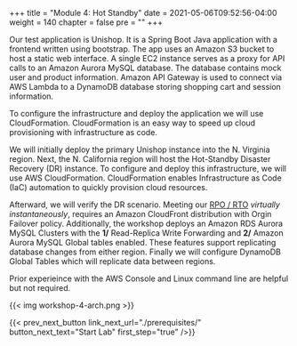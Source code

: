 +++
title = "Module 4: Hot Standby"
date = 2021-05-06T09:52:56-04:00
weight = 140
chapter = false
pre = ""
+++


Our test application is Unishop. It is a Spring Boot Java application with a frontend written using bootstrap.
The app uses an Amazon S3 bucket to host a static web interface. A single EC2 instance serves as a proxy for API calls to an Amazon Aurora MySQL database.  The database contains mock user and product information. Amazon API Gateway is used to connect via AWS Lambda to a DynamoDB database storing shopping cart and session information.

To configure the infrastructure and deploy the application we will use CloudFormation. CloudFormation is an easy way to speed up cloud provisioning with infrastructure as code.

We will initially deploy the primary Unishop instance into the N. Virginia region.  Next, the N. California region will host the Hot-Standby Disaster Recovery (DR) instance.  To configure and deploy this infrastructure, we will use AWS CloudFormation.  CloudFormation enables Infrastructure as Code (IaC) automation to quickly provision cloud resources.

Afterward, we will verify the DR scenario. Meeting our [RPO / RTO](https://docs.aws.amazon.com/wellarchitected/latest/reliability-pillar/disaster-recovery-dr-objectives.html) _virtually instantaneously_, requires an Amazon CloudFront distribution with Orgin Failover policy.  Additionally, the workshop deploys an Amazon RDS Aurora MySQL Clusters with the **1/** Read-Replica Write Forwarding and **2/** Amazon Aurora MySQL Global tables enabled. These features support replicating database changes from either region. Finally we will configure DynamoDB Global Tables which will replicate data between regions.

Prior experieince with the AWS Console and Linux command line are helpful but not required.

{{< img workshop-4-arch.png >}}

{{< prev_next_button link_next_url="./prerequisites/" button_next_text="Start Lab" first_step="true" />}}
